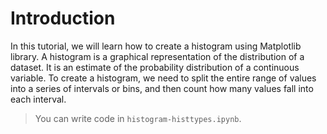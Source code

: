 # Introduction

In this tutorial, we will learn how to create a histogram using Matplotlib library. A histogram is a graphical representation of the distribution of a dataset. It is an estimate of the probability distribution of a continuous variable. To create a histogram, we need to split the entire range of values into a series of intervals or bins, and then count how many values fall into each interval.

> You can write code in `histogram-histtypes.ipynb`.
